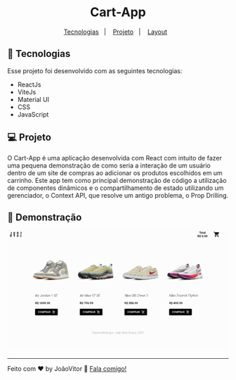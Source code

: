 <h1 align="center">
  Cart-App
</h1>

<p align="center">
  <a href="#-tecnologias">Tecnologias</a>&nbsp;&nbsp;&nbsp;|&nbsp;&nbsp;&nbsp;
  <a href="#-projeto">Projeto</a>&nbsp;&nbsp;&nbsp;|&nbsp;&nbsp;&nbsp;
  <a href="#-layout">Layout</a>&nbsp;&nbsp;&nbsp;
</p>



## 🚀 Tecnologias

Esse projeto foi desenvolvido com as seguintes tecnologias:

- ReactJs
- ViteJs
- Material UI
- CSS
- JavaScript

## 💻 Projeto

O Cart-App é uma aplicação desenvolvida  com React com intuito de fazer uma pequena demonstração de como seria a interação de  um usuário dentro de um site de compras ao adicionar os produtos escolhidos em um carrinho. Este app tem como principal demonstração de código a utilização de componentes dinâmicos e o compartilhamento de estado utilizando um gerenciador, o Context API, que resolve um antigo problema, o  Prop Drilling.

## 🔖 Demonstração

<img src="public/demoGif.gif">


---

Feito com ♥ by JoãoVitor :wave: [Fala comigo!](mailto:joaovitor1713coin@gmail.com)
